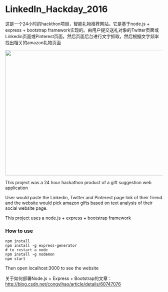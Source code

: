 # LinkedIn_Hackday_2016
这是一个24小时的hackthon项目，智能礼物推荐网站。它是基于node.js + express + bootstrap framework实现的。由用户提交送礼对象的Twitter页面或Linkedin页面或Pinterest页面，然后页面后台进行文字抓取，然后根据文字频率找出相关的amazon礼物页面

  <img src="https://github.com/jenniferhe/LinkedinHackDay_GiftRecommendation/blob/master/misty.gif" width="600" height="400" />



This project was a 24 hour hackathon product of a gift suggestion web application

User would paste the Linkedin, Twitter and Pinterest page link of their friend and the website would pick amazon gifts based on text analysis of their social website page.

This project uses a node.js + express + bootstrap framework



### How to use

```
npm install
npm install -g express-generator
# to restart a node
npm install -g nodemon
npm start
```

Then open localhost:3000 to see the website



关于如何部署Node.js + Express + Bootstrap的文章：http://blog.csdn.net/congyihao/article/details/60747076



